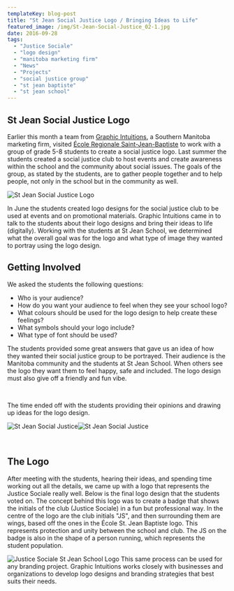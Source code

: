 ```yaml
---
templateKey: blog-post
title: "St Jean Social Justice Logo / Bringing Ideas to Life"
featured_image: /img/St-Jean-Social-Justice_02-1.jpg
date: 2016-09-28
tags:
  - "Justice Sociale"
  - "logo design"
  - "manitoba marketing firm"
  - "News"
  - "Projects"
  - "social justice group"
  - "st jean baptiste"
  - "st jean school"
---
```


## St Jean Social Justice Logo

<span style="font-weight: 400;">Earlier this month a team from </span><span style="color: #000000;">[<span style="font-weight: 400;">Graphic Intuitions</span>](https://graphicintuitions.com/)</span><span style="font-weight: 400;"><span style="color: #000000;">,</span> a Southern Manitoba marketing firm, visited </span><span style="color: #000000;">[<span style="font-weight: 400;">É</span><span style="font-weight: 400;">cole Regionale Saint-Jean-Baptiste</span>](https://www.dsfm.mb.ca/ScriptorWeb/scripto.asp?resultat=787482)</span><span style="font-weight: 400;"> to work with a group of grade 5-8 students to create a social justice logo. Last summer the students created a social justice club to host events and create awareness within the school and the community about social issues. The goals of the group, as stated by the students, are to gather people together and to help people, not only in the school but in the community as well.</span>

![St Jean Social Justice Logo](/img/St-Jean-Social-Justice_02-1.jpg)

<span style="font-weight: 400;">In June the students created logo designs for the social justice club to be used at events and on promotional materials. Graphic Intuitions came in to talk to the students about their logo designs and bring their ideas to life (digitally). Working with the students at St Jean School, we determined what the overall goal was for the logo and what type of image they wanted to portray using the logo design. </span>

## 

<!--more-->

## Getting Involved

<span style="font-weight: 400;">We asked the students the following questions:</span>

*   <span style="font-weight: 400;">Who is your audience?</span>
*   <span style="font-weight: 400;">How do you want your audience to feel when they see your school logo?</span>
*   <span style="font-weight: 400;">What colours should be used for the logo design to help create these feelings?</span>
*   <span style="font-weight: 400;">What symbols should your logo include?</span>
*   <span style="font-weight: 400;">What type of font should be used?</span>
&nbsp;

<span style="font-weight: 400;">The students provided some great answers that gave us an idea of how they wanted their social justice group to be portrayed. Their audience is the Manitoba community and the students at St Jean School. When others see the logo they want them to feel happy, safe and included. The logo design must also give off a friendly and fun vibe. </span>

&nbsp;

<span style="font-weight: 400;">The time ended off with the students providing their opinions and drawing up ideas for the logo design. </span>

![St Jean Social Justice](/img/St-Jean-Social-Justice_01-1.jpg)![St Jean Social Justice](/img/St-Jean-Social-Justice_03-1.jpg)

&nbsp;

## The Logo

<span style="font-weight: 400;">After meeting with the students, hearing their ideas, and spending time working out all the details, we came up with a logo that represents the Justice Sociale really well. Below is the final logo design that the students voted on. The concept behind this logo was to create a badge that shows the initials of the club (Justice Sociale) in a fun but professional way. In the centre of the logo are the club initials "JS", and then surrounding them are wings, based off the ones in the </span><span style="font-weight: 400;">É</span><span style="font-weight: 400;">cole St. Jean Baptiste logo. This represents protection and unity between the school and club. The JS on the badge is also in the shape of a person running, which represents the student population.</span>

![Justice Sociale St Jean School Logo](/img/Justice-Social_logo.png)
<span style="font-weight: 400;">This same process can be used for any branding project. Graphic Intuitions works closely with businesses and organizations to develop logo designs and branding strategies that best suits their needs.</span>